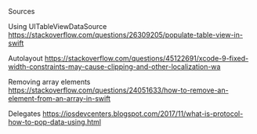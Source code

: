 Sources

Using UITableViewDataSource https://stackoverflow.com/questions/26309205/populate-table-view-in-swift

Autolayout
https://stackoverflow.com/questions/45122691/xcode-9-fixed-width-constraints-may-cause-clipping-and-other-localization-wa

Removing array elements
https://stackoverflow.com/questions/24051633/how-to-remove-an-element-from-an-array-in-swift

Delegates
https://iosdevcenters.blogspot.com/2017/11/what-is-protocol-how-to-pop-data-using.html


